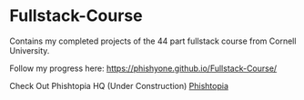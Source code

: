 # Fullstack-Course
Contains my completed projects of the 44 part fullstack course from Cornell University.

Follow my progress here:
<https://phishyone.github.io/Fullstack-Course/>

Check Out Phishtopia HQ (Under Construction)
[Phishtopia]


[Phishtopia]: https://phishtopia.com